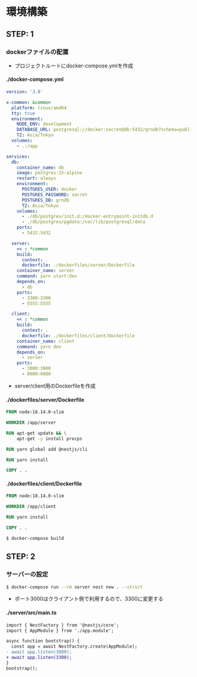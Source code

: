 # 環境構築

## STEP: 1
### dockerファイルの配置
- プロジェクトルートにdocker-compose.ymlを作成
#### ./docker-compose.yml
```yml
version: '3.8'

x-common: &common
  platform: linux/amd64
  tty: true
  environment:
    NODE_ENV: development
    DATABASE_URL: postgresql://docker:secret@db:5432/grndb?schema=public
    TZ: Asia/Tokyo
  volumes:
    - .:/app

services:
  db:
    container_name: db
    image: postgres:15-alpine
    restart: always
    environment:
      POSTGRES_USER: docker
      POSTGRES_PASSWORD: secret
      POSTGRES_DB: grndb
      TZ: Asia/Tokyo
    volumes:
      - ./db/postgres/init.d:/docker-entrypoint-initdb.d
      - ./db/postgres/pgdata:/var/lib/postgresql/data
    ports:
      - 5432:5432

  server:
    << : *common
    build:
      context: .
      dockerfile: ./dockerfiles/server/Dockerfile
    container_name: server
    command: yarn start:dev
    depends_on:
      - db
    ports:
      - 3300:3300
      - 5555:5555

  client:
    << : *common
    build:
      context: .
      dockerfile: ./dockerfiles/client/Dockerfile
    container_name: client
    command: yarn dev
    depends_on:
      - server
    ports:
      - 3000:3000
      - 8080:8080
```

- server/client用のDockerfileを作成
#### ./dockerfiles/server/Dockerfile
```Dockerfile
FROM node:18.14.0-slim

WORKDIR /app/server

RUN apt-get update && \
    apt-get -y install procps

RUN yarn global add @nestjs/cli

RUN yarn install

COPY . .
```

#### ./dockerfiles/client/Dockerfile
```Dockerfile
FROM node:18.14.0-slim

WORKDIR /app/client

RUN yarn install

COPY . .
```

```sh
$ docker-compose build
```

## STEP: 2
### サーバーの設定
```sh
$ docker-compose run --rm server nest new . --strict
```

- ポート3000はクライアント側で利用するので、3300に変更する
#### ./server/src/main.ts
```diff
import { NestFactory } from '@nestjs/core';
import { AppModule } from './app.module';

async function bootstrap() {
  const app = await NestFactory.create(AppModule);
- await app.listen(3000);
+ await app.listen(3300);
}
bootstrap();
```